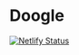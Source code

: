 # Doogle
[![Netlify Status](https://api.netlify.com/api/v1/badges/c37994b3-f52b-4a97-be36-3b3b575c70b3/deploy-status)](https://app.netlify.com/sites/doogle1/deploys)

